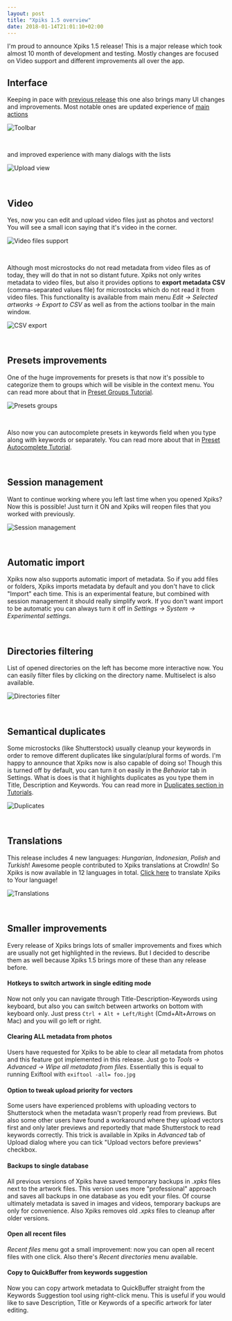 ```yaml
---
layout: post
title: "Xpiks 1.5 overview"
date: 2018-01-14T21:01:10+02:00
---
```


I'm proud to announce Xpiks 1.5 release! This is a major release which took almost 10 month of development and testing. Mostly changes are focused on Video support and different improvements all over the app.

## Interface

Keeping in pace with <a href="{{site.url}}/2017/02/24/xpiks-14-detailed-features/">previous release</a> this one also brings many UI changes and improvements. Most notable ones are updated experience of <a href="{{site.url}}/tutorials/interface-mainview/">main actions</a>

<p>
  <img alt="Toolbar" src="{{site.url}}/images/tutorials/interface/mainview-toolbar.png" class="small-12 large-12" />
</p>

<br />

and improved experience with many dialogs with the lists

<p>
  <img alt="Upload view" src="{{site.url}}/images/tutorials/interface/upload.png" class="small-12 large-12" />
</p>

<br />

## Video

Yes, now you can edit and upload video files just as photos and vectors! You will see a small icon saying that it's video in the corner.

<p>
  <img alt="Video files support" src="{{site.url}}/images/posts/xpiks-15-overview/video-files.png" class="small-12 large-12" />
</p>

<br />

Although most microstocks do not read metadata from video files as of today, they will do that in not so distant future. Xpiks not only writes metadata to video files, but also it provides options to **export metadata CSV** (comma-separated values file) for microstocks which do not read it from video files. This functionality is available from main menu _Edit -> Selected artworks -> Export to CSV_ as well as from the actions toolbar in the main window.

<p>
  <img alt="CSV export" src="{{site.url}}/images/posts/xpiks-15-overview/csv-export.png" class="small-12 large-12" />
</p>

<br />

## Presets improvements

One of the huge improvements for presets is that now it's possible to categorize them to groups which will be visible in the context menu. You can read more about that in <a href="{{site.url}}/tutorials/presets-groups/">Preset Groups Tutorial</a>.

<p>
  <img alt="Presets groups" src="{{site.url}}/images/tutorials/presets/groups.gif" class="small-12 large-12" />
</p>

<br />

Also now you can autocomplete presets in keywords field when you type along with keywords or separately. You can read more about that in <a href="{{site.url}}/tutorials/presets-autocomplete/">Preset Autocomplete Tutorial</a>.

<br />

## Session management

Want to continue working where you left last time when you opened Xpiks? Now this is possible! Just turn it ON and Xpiks will reopen files that you worked with previously.

<p>
  <img alt="Session management" src="{{site.url}}/images/posts/xpiks-15-overview/session-restore.png" class="small-12 large-12" />
</p>

<br />

## Automatic import

Xpiks now also supports automatic import of metadata. So if you add files or folders, Xpiks imports metadata by default and you don't have to click "Import" each time. This is an experimental feature, but combined with session management it should really simplify work. If you don't want import to be automatic you can always turn it off in _Settings -> System -> Experimental settings_.

<br />

## Directories filtering

List of opened directories on the left has become more interactive now. You can easily filter files by clicking on the directory name. Multiselect is also available.

<p>
  <img alt="Directories filter" src="{{site.url}}/images/posts/xpiks-15-overview/directories-filter.gif" class="small-12 large-12" />
</p>

<br />

## Semantical duplicates

Some microstocks (like Shutterstock) usually cleanup your keywords in order to remove different duplicates like singular/plural forms of words. I'm happy to announce that Xpiks now is also capable of doing so! Though this is turned off by default, you can turn it on easily in the _Behavior_ tab in Settings. What is does is that it highlights duplicates as you type them in Title, Description and Keywords. You can read more in <a href="{{site.url}}/tutorials/keywords-duplicates">Duplicates section in Tutorials</a>.

<p>
  <img alt="Duplicates" src="{{site.url}}/images/posts/xpiks-15-overview/duplicates.png" class="small-12 large-12" />
</p>

<br />


## Translations

This release includes 4 new languages: _Hungarian_, _Indonesian_, _Polish_ and _Turkish_! Awesome people contributed to Xpiks translations at CrowdIn! So Xpiks is now available in 12 languages in total. <a href="https://crwd.in/xpiks">Click here</a> to translate Xpiks to Your language!

<p>
  <img alt="Translations" src="{{site.url}}/images/posts/xpiks-15-overview/translations.png" class="small-12 large-12" />
</p>

<br />

## Smaller improvements

Every release of Xpiks brings lots of smaller improvements and fixes which are usually not get highlighted in the reviews. But I decided to describe them as well because Xpiks 1.5 brings more of these than any release before.

#### Hotkeys to switch artwork in single editing mode

Now not only you can navigate through Title-Description-Keywords using keyboard, but also you can switch between artworks on bottom with keyboard only. Just press `Ctrl + Alt + Left/Right` (Cmd+Alt+Arrows on Mac) and you will go left or right.

#### Clearing ALL metadata from photos

Users have requested for Xpiks to be able to clear all metadata from photos and this feature got implemented in this release. Just go to _Tools -> Advanced -> Wipe all metadata from files_. Essentially this is equal to running Exiftool with `exiftool -all= foo.jpg`

#### Option to tweak upload priority for vectors

Some users have experienced problems with uploading vectors to Shutterstock when the metadata wasn't properly read from previews. But also some other users have found a workaround where they upload vectors first and only later previews and reportedly that made Shutterstock to read keywords correctly. This trick is available in Xpiks in _Advanced_ tab of Upload dialog where you can tick "Upload vectors before previews" checkbox.

#### Backups to single database

All previous versions of Xpiks have saved temporary backups in _.xpks_ files next to the artwork files. This version uses more "professional" approach and saves all backups in one database as you edit your files. Of course ultimately metadata is saved in images and videos, temporary backups are only for convenience. Also Xpiks removes old _.xpks_ files to cleanup after older versions.

#### Open all recent files

_Recent files_ menu got a small improvement: now you can open all recent files with one click. Also there's _Recent directories_ menu available.

#### Copy to QuickBuffer from keywords suggestion

Now you can copy artwork metadata to QuickBuffer straight from the Keywords Suggestion tool using right-click menu. This is useful if you would like to save Description, Title or Keywords of a specific artwork for later editing.
